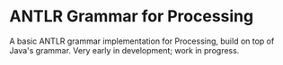 # ANTLR Grammar for Processing
A basic ANTLR grammar implementation for Processing, build on top of Java's grammar. Very early in development; work in progress.